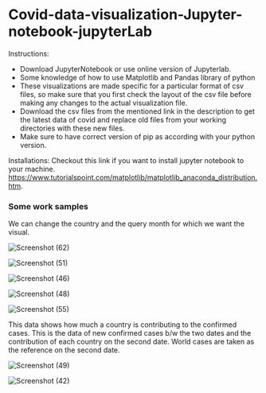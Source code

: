# Covid-data-visualization-Jupyter-notebook-jupyterLab

Instructions:
-  Download JupyterNotebook or use online version of Jupyterlab.
-  Some knowledge of how to use Matplotlib and Pandas library of python
-  These visualizations are made specific for a particular format of csv files, so make sure that you first check the layout
   of the csv file before making any changes to the actual visualization file.
-  Download the csv files from the mentioned link in the description to get the latest data of covid and replace old files from your
   working directories with these new files.
-  Make sure to have correct version of pip as according with your python version.

Installations:
Checkout this link if you want to install jupyter notebook to your machine.
https://www.tutorialspoint.com/matplotlib/matplotlib_anaconda_distribution.htm.

### Some work samples

We can change the country and the query month for which we want the visual.

![Screenshot (62)](https://user-images.githubusercontent.com/48849171/82520795-aa910900-9b42-11ea-8e64-da3b2c93a3a6.png)

![Screenshot (51)](https://user-images.githubusercontent.com/48849171/82418603-ce990f80-9a9a-11ea-94e1-703e08defda9.png)

![Screenshot (46)](https://user-images.githubusercontent.com/48849171/82418067-23885600-9a9a-11ea-91d4-f40a2ae91a49.png)

![Screenshot (48)](https://user-images.githubusercontent.com/48849171/82418070-23885600-9a9a-11ea-9df9-8815e1a067ed.png)

![Screenshot (55)](https://user-images.githubusercontent.com/48849171/82421507-bcb96b80-9a9e-11ea-8bab-3db0bdebcf53.png)

This data shows how much a country is contributing to the confirmed cases.
This is the data of new confirmed cases b/w the two dates and the contribution of each country on the second date. World cases are taken as the reference on the second date.

![Screenshot (49)](https://user-images.githubusercontent.com/48849171/82418071-24b98300-9a9a-11ea-89a1-5a5a8e4ac261.png)

![Screenshot (42)](https://user-images.githubusercontent.com/48849171/82418073-25521980-9a9a-11ea-94a1-cf1a45f46361.png)




 
   


